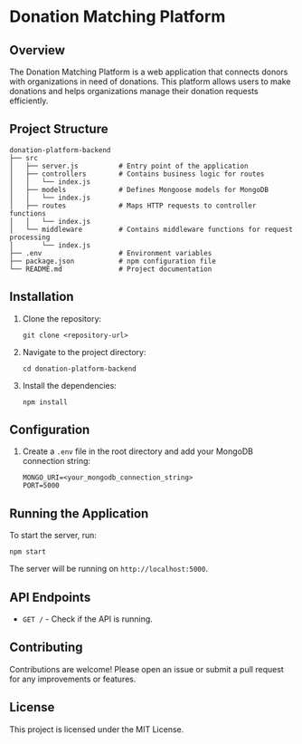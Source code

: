 # Donation Matching Platform

## Overview
The Donation Matching Platform is a web application that connects donors with organizations in need of donations. This platform allows users to make donations and helps organizations manage their donation requests efficiently.

## Project Structure
```
donation-platform-backend
├── src
│   ├── server.js          # Entry point of the application
│   ├── controllers        # Contains business logic for routes
│   │   └── index.js
│   ├── models             # Defines Mongoose models for MongoDB
│   │   └── index.js
│   ├── routes             # Maps HTTP requests to controller functions
│   │   └── index.js
│   └── middleware         # Contains middleware functions for request processing
│       └── index.js
├── .env                   # Environment variables
├── package.json           # npm configuration file
└── README.md              # Project documentation
```

## Installation
1. Clone the repository:
   ```
   git clone <repository-url>
   ```
2. Navigate to the project directory:
   ```
   cd donation-platform-backend
   ```
3. Install the dependencies:
   ```
   npm install
   ```

## Configuration
1. Create a `.env` file in the root directory and add your MongoDB connection string:
   ```
   MONGO_URI=<your_mongodb_connection_string>
   PORT=5000
   ```

## Running the Application
To start the server, run:
```
npm start
```
The server will be running on `http://localhost:5000`.

## API Endpoints
- `GET /` - Check if the API is running.

## Contributing
Contributions are welcome! Please open an issue or submit a pull request for any improvements or features.

## License
This project is licensed under the MIT License.